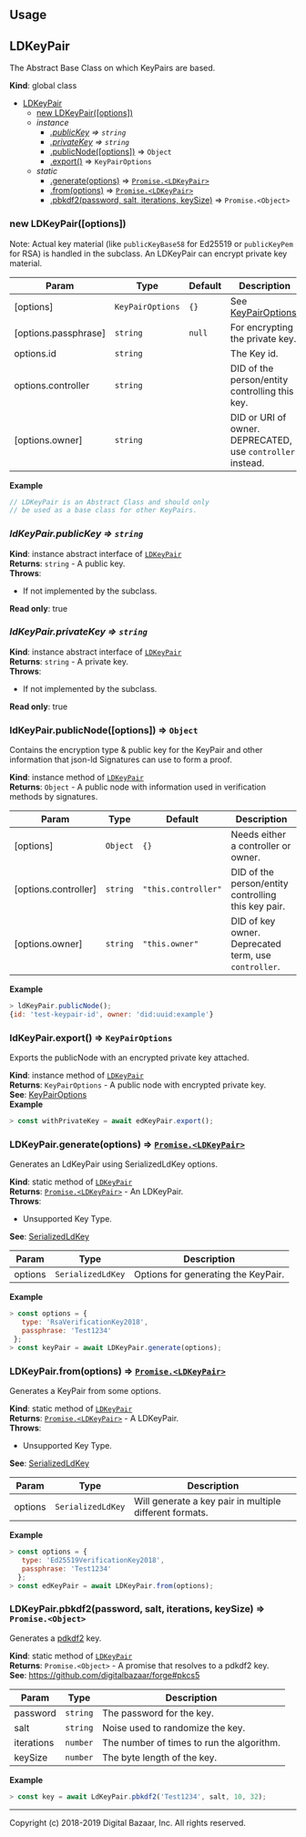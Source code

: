 ## Usage

<a name="LDKeyPair"></a>

## LDKeyPair
The Abstract Base Class on which KeyPairs are based.

**Kind**: global class  

* [LDKeyPair](#LDKeyPair)
    * [new LDKeyPair([options])](#new_LDKeyPair_new)
    * _instance_
        * *[.publicKey](#LDKeyPair+publicKey) ⇒ <code>string</code>*
        * *[.privateKey](#LDKeyPair+privateKey) ⇒ <code>string</code>*
        * [.publicNode([options])](#LDKeyPair+publicNode) ⇒ <code>Object</code>
        * [.export()](#LDKeyPair+export) ⇒ <code>KeyPairOptions</code>
    * _static_
        * [.generate(options)](#LDKeyPair.generate) ⇒ [<code>Promise.&lt;LDKeyPair&gt;</code>](#LDKeyPair)
        * [.from(options)](#LDKeyPair.from) ⇒ [<code>Promise.&lt;LDKeyPair&gt;</code>](#LDKeyPair)
        * [.pbkdf2(password, salt, iterations, keySize)](#LDKeyPair.pbkdf2) ⇒ <code>Promise.&lt;Object&gt;</code>

<a name="new_LDKeyPair_new"></a>

### new LDKeyPair([options])
Note: Actual key material
(like `publicKeyBase58` for Ed25519 or
`publicKeyPem` for RSA) is handled in the subclass.
An LDKeyPair can encrypt private key material.


| Param | Type | Default | Description |
| --- | --- | --- | --- |
| [options] | <code>KeyPairOptions</code> | <code>{}</code> | See [KeyPairOptions](./index.md#KeyPairOptions). |
| [options.passphrase] | <code>string</code> | <code>null</code> | For encrypting the private key. |
| options.id | <code>string</code> |  | The Key id. |
| options.controller | <code>string</code> |  | DID of the person/entity controlling   this key. |
| [options.owner] | <code>string</code> |  | DID or URI of owner. DEPRECATED, use  `controller` instead. |

**Example**  
```js
// LDKeyPair is an Abstract Class and should only
// be used as a base class for other KeyPairs.
```
<a name="LDKeyPair+publicKey"></a>

### *ldKeyPair.publicKey ⇒ <code>string</code>*
**Kind**: instance abstract interface of [<code>LDKeyPair</code>](#LDKeyPair)  
**Returns**: <code>string</code> - A public key.  
**Throws**:

- If not implemented by the subclass.

**Read only**: true  
<a name="LDKeyPair+privateKey"></a>

### *ldKeyPair.privateKey ⇒ <code>string</code>*
**Kind**: instance abstract interface of [<code>LDKeyPair</code>](#LDKeyPair)  
**Returns**: <code>string</code> - A private key.  
**Throws**:

- If not implemented by the subclass.

**Read only**: true  
<a name="LDKeyPair+publicNode"></a>

### ldKeyPair.publicNode([options]) ⇒ <code>Object</code>
Contains the encryption type & public key for the KeyPair
and other information that json-ld Signatures can use to form a proof.

**Kind**: instance method of [<code>LDKeyPair</code>](#LDKeyPair)  
**Returns**: <code>Object</code> - A public node with
information used in verification methods by signatures.  

| Param | Type | Default | Description |
| --- | --- | --- | --- |
| [options] | <code>Object</code> | <code>{}</code> | Needs either a controller or owner. |
| [options.controller] | <code>string</code> | <code>&quot;this.controller&quot;</code> | DID of the person/entity controlling this key pair. |
| [options.owner] | <code>string</code> | <code>&quot;this.owner&quot;</code> | DID of key owner. Deprecated term, use `controller`. |

**Example**  
```js
> ldKeyPair.publicNode();
{id: 'test-keypair-id', owner: 'did:uuid:example'}
```
<a name="LDKeyPair+export"></a>

### ldKeyPair.export() ⇒ <code>KeyPairOptions</code>
Exports the publicNode with an encrypted private key attached.

**Kind**: instance method of [<code>LDKeyPair</code>](#LDKeyPair)  
**Returns**: <code>KeyPairOptions</code> - A public node with encrypted private key.  
**See**: [KeyPairOptions](./index.md#KeyPairOptions)  
**Example**  
```js
> const withPrivateKey = await edKeyPair.export();
```
<a name="LDKeyPair.generate"></a>

### LDKeyPair.generate(options) ⇒ [<code>Promise.&lt;LDKeyPair&gt;</code>](#LDKeyPair)
Generates an LdKeyPair using SerializedLdKey options.

**Kind**: static method of [<code>LDKeyPair</code>](#LDKeyPair)  
**Returns**: [<code>Promise.&lt;LDKeyPair&gt;</code>](#LDKeyPair) - An LDKeyPair.  
**Throws**:

- Unsupported Key Type.

**See**: [SerializedLdKey](./index.md#SerializedLdKey)  

| Param | Type | Description |
| --- | --- | --- |
| options | <code>SerializedLdKey</code> | Options for generating the KeyPair. |

**Example**  
```js
> const options = {
   type: 'RsaVerificationKey2018',
   passphrase: 'Test1234'
 };
> const keyPair = await LDKeyPair.generate(options);
```
<a name="LDKeyPair.from"></a>

### LDKeyPair.from(options) ⇒ [<code>Promise.&lt;LDKeyPair&gt;</code>](#LDKeyPair)
Generates a KeyPair from some options.

**Kind**: static method of [<code>LDKeyPair</code>](#LDKeyPair)  
**Returns**: [<code>Promise.&lt;LDKeyPair&gt;</code>](#LDKeyPair) - A LDKeyPair.  
**Throws**:

- Unsupported Key Type.

**See**: [SerializedLdKey](./index.md#SerializedLdKey)  

| Param | Type | Description |
| --- | --- | --- |
| options | <code>SerializedLdKey</code> | Will generate a key pair in multiple different formats. |

**Example**  
```js
> const options = {
   type: 'Ed25519VerificationKey2018',
   passphrase: 'Test1234'
  };
> const edKeyPair = await LDKeyPair.from(options);
```
<a name="LDKeyPair.pbkdf2"></a>

### LDKeyPair.pbkdf2(password, salt, iterations, keySize) ⇒ <code>Promise.&lt;Object&gt;</code>
Generates a
[pdkdf2](https://en.wikipedia.org/wiki/PBKDF2) key.

**Kind**: static method of [<code>LDKeyPair</code>](#LDKeyPair)  
**Returns**: <code>Promise.&lt;Object&gt;</code> - A promise that resolves to a pdkdf2 key.  
**See**: https://github.com/digitalbazaar/forge#pkcs5  

| Param | Type | Description |
| --- | --- | --- |
| password | <code>string</code> | The password for the key. |
| salt | <code>string</code> | Noise used to randomize the key. |
| iterations | <code>number</code> | The number of times to run the algorithm. |
| keySize | <code>number</code> | The byte length of the key. |

**Example**  
```js
> const key = await LdKeyPair.pbkdf2('Test1234', salt, 10, 32);
```

---
Copyright (c) 2018-2019 Digital Bazaar, Inc. All rights reserved.
